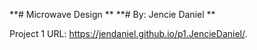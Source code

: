 

**# Microwave Design **
**# By: Jencie Daniel **

Project 1 URL: https://jendaniel.github.io/p1.JencieDaniel/.

# 
